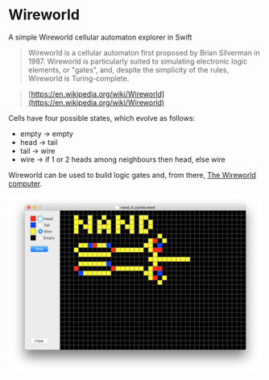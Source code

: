 # Wireworld
A simple Wireworld cellular automaton explorer in Swift

> Wireworld is a cellular automaton first proposed by Brian Silverman in 1987. Wireworld is particularly suited to simulating electronic logic elements, or "gates", and, despite the simplicity of the rules, Wireworld is Turing-complete.

> [https://en.wikipedia.org/wiki/Wireworld](https://en.wikipedia.org/wiki/Wireworld)

Cells have four possible states, which evolve as follows:

- empty -> empty
- head -> tail
- tail -> wire
- wire -> if 1 or 2 heads among neighbours then head, else wire

Wireworld can be used to build logic gates and, from there, [The Wireworld computer](https://www.quinapalus.com/wi-index.html).

<img src="img/nand.png">
